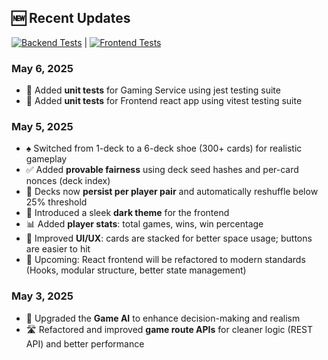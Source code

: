 ## 🆕 Recent Updates

[![Backend Tests](https://github.com/mariusroyale/blackjack-game-ts/actions/workflows/backend-tests.yml/badge.svg)](https://github.com/mariusroyale/blackjack-game-ts/actions/workflows/backend-tests.yml) | [![Frontend Tests](https://github.com/mariusroyale/blackjack-game-ts/actions/workflows/frontend-tests.yml/badge.svg)](https://github.com/mariusroyale/blackjack-game-ts/actions/workflows/frontend-tests.yml)

### May 6, 2025
- 🧪 Added **unit tests** for Gaming Service using jest testing suite
- 🧪 Added **unit tests** for Frontend react app using vitest testing suite

### May 5, 2025
- ♠️ Switched from 1-deck to a 6-deck shoe (300+ cards) for realistic gameplay
- ✅ Added **provable fairness** using deck seed hashes and per-card nonces (deck index)
- 🔁 Decks now **persist per player pair** and automatically reshuffle below 25% threshold
- 🌙 Introduced a sleek **dark theme** for the frontend
- 📊 Added **player stats**: total games, wins, win percentage
- 🎨 Improved **UI/UX**: cards are stacked for better space usage; buttons are easier to hit
- 🔧 Upcoming: React frontend will be refactored to modern standards (Hooks, modular structure, better state management)

### May 3, 2025
- 🤖 Upgraded the **Game AI** to enhance decision-making and realism
- 🛣️ Refactored and improved **game route APIs** for cleaner logic (REST API) and better performance
